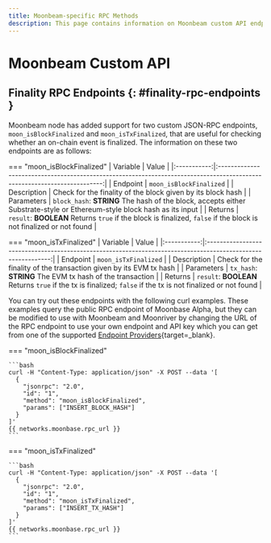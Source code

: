 ```yaml
---
title: Moonbeam-specific RPC Methods
description: This page contains information on Moonbeam custom API endpoints (JSON-RPC methods specific to Moonbeam).
---
```


# Moonbeam Custom API 

## Finality RPC Endpoints {: #finality-rpc-endpoints }

Moonbeam node has added support for two custom JSON-RPC endpoints, `moon_isBlockFinalized` and `moon_isTxFinalized`, that are useful for checking whether an on-chain event is finalized. The information on these two endpoints are as follows:

=== "moon_isBlockFinalized"
    |  Variable   |                                                          Value                                                           |
    |:-----------:|:------------------------------------------------------------------------------------------------------------------------:|
    |  Endpoint   |                                                 `moon_isBlockFinalized`                                                  |
    | Description |                               Check for the finality of the block given by its block hash                                |
    | Parameters  | `block_hash`: **STRING** The hash of the block, accepts either Substrate-style or Ethereum-style block hash as its input |
    |   Returns   |    `result`: **BOOLEAN** Returns `true` if the block is finalized, `false` if the block is not finalized or not found    |

=== "moon_isTxFinalized"
    |  Variable   |                                                    Value                                                     |
    |:-----------:|:------------------------------------------------------------------------------------------------------------:|
    |  Endpoint   |                                             `moon_isTxFinalized`                                             |
    | Description |                      Check for the finality of the transaction given by its EVM tx hash                      |
    | Parameters  |                           `tx_hash`: **STRING** The EVM tx hash of the transaction                           |
    |   Returns   | `result`: **BOOLEAN** Returns `true` if the tx is finalized; `false` if the tx is not finalized or not found |

You can try out these endpoints with the following curl examples. These examples query the public RPC endpoint of Moonbase Alpha, but they can be modified to use with Moonbeam and Moonriver by changing the URL of the RPC endpoint to use your own endpoint and API key which you can get from one of the supported [Endpoint Providers](/builders/get-started/endpoints/){target=\_blank}.

=== "moon_isBlockFinalized"

    ```bash
    curl -H "Content-Type: application/json" -X POST --data '[
      {
        "jsonrpc": "2.0",
        "id": "1",
        "method": "moon_isBlockFinalized",
        "params": ["INSERT_BLOCK_HASH"]
      }
    ]'
    {{ networks.moonbase.rpc_url }}
    ```

=== "moon_isTxFinalized"

    ```bash
    curl -H "Content-Type: application/json" -X POST --data '[
      {
        "jsonrpc": "2.0",
        "id": "1",
        "method": "moon_isTxFinalized",
        "params": ["INSERT_TX_HASH"]
      }
    ]'
    {{ networks.moonbase.rpc_url }}
    ```
